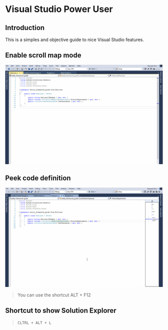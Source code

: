 # Visual Studio Power User

## Introduction

This is a simples and objective guide to nice Visual Studio features.

## Enable scroll map mode

![Image](images/scroll_map_mode.gif)

## Peek code definition

![Image](images/peek_code_definition.gif)

> You can use the shortcut ALT + F12

## Shortcut to show Solution Explorer

> `CLTRL + ALT + L`